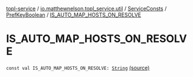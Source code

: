 [topl-service](../../../index.md) / [io.matthewnelson.topl_service.util](../../index.md) / [ServiceConsts](../index.md) / [PrefKeyBoolean](index.md) / [IS_AUTO_MAP_HOSTS_ON_RESOLVE](./-i-s_-a-u-t-o_-m-a-p_-h-o-s-t-s_-o-n_-r-e-s-o-l-v-e.md)

# IS_AUTO_MAP_HOSTS_ON_RESOLVE

`const val IS_AUTO_MAP_HOSTS_ON_RESOLVE: `[`String`](https://kotlinlang.org/api/latest/jvm/stdlib/kotlin/-string/index.html) [(source)](https://github.com/05nelsonm/TorOnionProxyLibrary-Android/blob/master/topl-service/src/main/java/io/matthewnelson/topl_service/util/ServiceConsts.kt#L212)